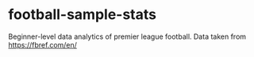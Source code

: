 # football-sample-stats
Beginner-level data analytics of premier league football.
Data taken from https://fbref.com/en/

